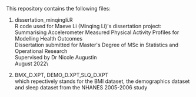 This repository contains the following files:

1. dissertation_minqingli.R\
  R code used for Maeve Li (Minqing Li)'s dissertation project: \
  Summarising Accelerometer Measured Physical Activity Profiles for Modelling Health Outcomes\
  Dissertation submitted for Master's Degree of MSc in Statistics and Operational Research\
  Supervised by Dr Nicole Augustin\
  August 2022\

2. BMX_D.XPT, DEMO_D.XPT,SLQ_D.XPT\
   which repectively stands for the BMI dataset, the demographics dataset and sleep dataset from the NHANES 2005-2006 study
